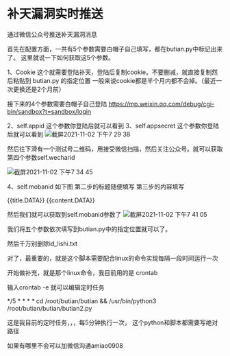 # 补天漏洞实时推送
通过微信公众号推送补天漏洞消息

首先在配置方面，一共有5个参数需要白帽子自己填写，都在butian.py中标记出来了。
这里就说一下如何获取这5个参数。

1、Cookie 
  这个就需要登陆补天，登陆后复制cookie。不要删减，就直接复制然后粘贴到 butian.py 的指定位置
  一般来说cookie都是半个月内都不会掉。（最近一次更换还是2个月前）
  
  
接下来的4个参数需要白帽子自己登陆 https://mp.weixin.qq.com/debug/cgi-bin/sandbox?t=sandbox/login  

2、self.appid
  这个参数你登陆后就可以看到
3、self.appsecret
  这个参数你登陆后就可以看到
![截屏2021-11-02 下午7 29 38](https://user-images.githubusercontent.com/45072216/139838753-5a80db2c-dd01-413a-a11a-128b1ae377ba.png)

然后往下滑有一个测试号二维码，用接受微信扫描，然后关注公众号。就可以获取第四个参数self.wecharid

![截屏2021-11-02 下午7 34 45](https://user-images.githubusercontent.com/45072216/139839227-23647418-a32a-448e-87ff-9c63c91ae4e9.png)

4、self.mobanid
如下图
第二步的标题随便填写
第三步的内容填写

{{title.DATA}}
{{content.DATA}}

然后我们就可以获取到self.mobanid参数了
![截屏2021-11-02 下午7 41 05](https://user-images.githubusercontent.com/45072216/139839907-e933c125-a0f6-4024-85db-9e754277e7f5.png)


我们将五个参数依次填写到butian.py中的指定位置就可以了。


然后千万别删除id_lishi.txt



对了，最重要的，就是这个脚本需要配合linux的命令实现每隔一段时间运行一次


开始做补充，就是那个linux命令，我目前用的是  crontab 

输入crontab -e  就可以编辑定时任务

*/5 * * * * cd /root/butian/butian && /usr/bin/python3 /root/butian/butian/butian2.py

这是我目前的定时任务，，，每5分钟执行一次，
这个python和脚本都需要写绝对路径

如果有哪里不会可以加微信沟通amiao0908
